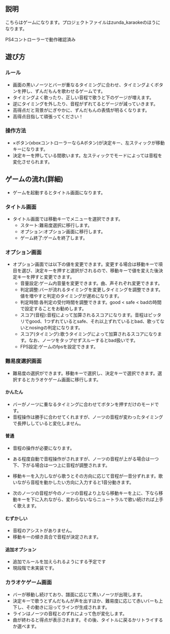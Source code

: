 ## 説明

こちらはゲームになります。プロジェクトファイルはzunda_karaokeのほうになります。

PS4コントローラーで動作確認済み

## 遊び方

### ルール
* 画面の黒いノーツとバーが重なるタイミングに合わせ、タイミングよくボタンを押し、ずんだもんを歌わせるゲームです。
* タイミングよく歌ったり、正しい音程で歌うと下のゲージが増えます。
* 逆にタイミングを外したり、音程がずれてるとゲージが減っていきます。
* 高得点だと背景がにぎやかに、ずんだもんの表情が明るくなります。
* 高得点目指して頑張ってください！

### 操作方法
* ×ボタン(xboxコントローラーならAボタン)が決定キー、左スティックが移動キーになります。
* 決定キーを押している間歌います。左スティックでモードによっては音程を変化させられます。

## ゲームの流れ(詳細)
* ゲームを起動するとタイトル画面になります。

### タイトル画面
* タイトル画面では移動キーでメニューを選択できます。
	* スタート:難易度選択に移行します。
	* オプション:オプション画面に移行します。
	* ゲーム終了:ゲームを終了します。

### オプション画面
* オプション画面では以下の値を変更できます。変更する場合は移動キーで項目を選び、決定キーを押すと選択がされるので、移動キーで値を変えた後決定キーを押すと変更できます。
	* 音量設定:ゲーム内音量を変更できます。曲、声それぞれ変更できます。
	* 判定調整:バーが流れるタイミングを変更しタイミングを調整できます。値を増やすと判定のタイミングが遅めになります。
	* 判定時間:各判定の受付時間を調整できます。good < safe < badの時間で設定することをお勧めします。
	* スコア(音程):音程によって加算されるスコアになります。音程はピッタリでgood、1つずれているとsafe、それ以上ずれているとbad、歌ってないとnosingの判定になります。
	* スコア(タイミング):歌うタイミングによって加算されるスコアになります。なお、ノーツをタップせずスルーするとbad扱いです。
	* FPS設定:ゲームのfpsを設定できます。

### 難易度選択画面
* 難易度の選択ができます。移動キーで選択し、決定キーで選択できます。選択するとカラオケゲーム画面に移行します。

#### かんたん
* バーがノーツに重なるタイミングに合わせてボタンを押すだけのモードです。
* 音程操作は勝手に合わせてくれますが、ノーツの音程が変わったタイミングで長押ししていると変化しません。

#### 普通
* 音程の操作が必要になります。
* ある程度自動で音程操作がされますが、ノーツの音程が上がる場合は一つ下、下がる場合は一つ上に音程が調整されます。
* 移動キーを入力しながら歌うとその方向に応じて音程が一音分ずれます。歌いながら音程を動かしたい方向に入力すると1音分動きます。

* 次のノーツの音程が今のノーツの音程より上なら移動キーを上に、下なら移動キーを下に入れながら、変わらないならニュートラルで歌い続ければ上手く歌えます。

#### むずかしい
* 音程のアシストがありません。
* 移動キーの傾き具合で音程が決定されます。

#### 追加オプション
* 追加でルールを加えられるようにする予定です
* 現段階で未実装です。


### カラオケゲーム画面
* バーが移動し続けており、譜面に応じて黒いノーツが出現します。
* 決定キーで歌うとずんだもんが声を出すほか、難易度に応じて赤いバーも上下し、その動きに沿ってラインが生成されます。
* ラインはノーツの音程とのずれによって色が変化します。
* 曲が終わると得点が表示されます。その後、タイトルに戻るかリトライするか選べます。